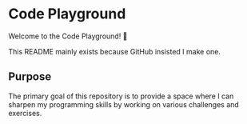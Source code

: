 # Code Playground

Welcome to the Code Playground! 🚀

This README mainly exists because GitHub insisted I make one.


## Purpose

The primary goal of this repository is to provide a space where I can sharpen my programming skills by working on various challenges and exercises.
